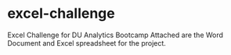 # excel-challenge
Excel Challenge for DU Analytics Bootcamp
Attached are the Word Document and Excel spreadsheet for the project.

